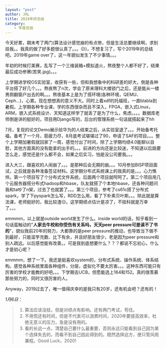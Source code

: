 ```yaml
---
layout: "post"
author: JRL
title: 2019年终总结
category:
    - 年度总结
---
```


今天好累，期末考了两门(算法设计感觉崩的有点惨，但是生活总要继续啊，求别挂我。。我真的做了好多题很认真了。。。😔)，不想复习了，写个2019年的总结吧。2019年game over了，这一年貌似发生了不少事情。。。

年初的时候打美赛，乱写了一个三维装箱+模拟退火，熬夜整个人都不好了，结果最后成功参赛(苦笑.jpg)。。。

上学期进学校OS实验室，收获有一些，但和我想象中的科研差的好大，倒是各种平台搭了好几个。。。熬夜熬了n次，学会了原来理科大楼锁门之后，还是能从一楼男厕翻窗户出去的啊。。。熬夜基本上是为了搭环境(各种环境，QEMU、Ceph...)，心累。现在想想真的意义不大。同时上着xdf的托福班，一直blabla到暑假。上学期各种专业课，学的东西很杂而且不深入，FPGA，嵌入式Linux，ARM，嵌入式系统设计、天知道这样学了就丢了是为了什么，焦虑。。。。数据库老师倒是讲的挺好的，项目用Django写的，后台的管理系统一句话就搭起来了hh

7月，复现的论文Demo展示给华为的人结束之后，从实验室退了。。。开始备考托福，备考了一个月，筋疲力尽，8月底考试堪堪过了90，申请了SAF的项目。。。整个上学期加暑假就回家了一周，感觉付出了时间，除了上学期均绩4.0能聊以自慰，其他方面真的没有能拿的出手的。。。前进的方向还是比较迷，不知道以后路要怎么走，感觉还是什么都不会，如果之后实习，怕是没公司要我。。。

进入大三，跟喜欢的人闹崩了。。。是那种后会无期的崩。。。10月参加BISP项目面试，之后就是各种准备签证材料。这学期分布式系统课上的我真的是。。。心力憔悴。第一个项目写了个分布式文件系统，后面两个项目就呵呵了。第二个项目用几个云服务器搭分布式hadoop和hbase，队友就搭了个本地hbase，还各种问题问我和ta吵了n架，过去了也就罢了。。。第三个项目，参考了cs61c搭了分布式spark，学了下pyspark怎么写，RDD怎么用，看了下朴素贝叶斯。。。除此就是算法课，老师挺好的，我比较渣😔。这学期绩点估计是凉了，不挂科就是万幸了。。。

emmmm，以上就是outside world发生了什么。inside world的话，知乎看到一句话蛮触动的"**人家去牛校和你受伤有关系吗，天天peer pressure可是读不了书的**"，貌似我前20年的努力，大都靠的是peer pressure的推动，也导致当下做不到最好，只能滥竽充数、比下有余，并且好朋友很少，老是因为peer pressure和别人疏远。以后感觉能有改善。。可是我到底想要什么？？？都说不忘初心，什么才是初心呢？

emmmm，想了一下。我还是挺喜欢system的，分布式系统、操作系统、体系结构。感觉各种系统里面各种组件，分层，虚拟化不要太厉害。。。这种东西可能只有厉害的学校才能教的好吧。。。下学期去UCB，但愿能选上164和152。真的很羡慕那些努力的，同时又很厉害的人。

Anyway，2019过去了，唯一值得庆幸的是我只有20岁，还有机会吧？还有的！

*1月6日*：

> 1. 算法应该没挂，但是对绩点有影响。还有两门考试，苟住。
> 2. 不用慌还有时间，但是不代表可以浪费时间，2020年要提高效率，杜绝无意义的压力，急是没有用的。
> 3. 看的长远一点，清楚自己要什么最重要，否则永远只能看到自己因为某个选择失去的，而看不到自己因此得到的。既然选择远方，便只管风雨兼程。Good Luck，2020!